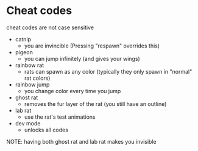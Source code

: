 # Cheat codes
cheat codes are not case sensitive
- catnip
  - you are invincible (Pressing "respawn" overrides this)
- pigeon
  - you can jump infinitely (and gives your wings)
- rainbow rat
  - rats can spawn as any color (typically they only spawn in "normal" rat colors)
- rainbow jump
  - you change color every time you jump
- ghost rat
  - removes the fur layer of the rat (you still have an outline)
- lab rat
  - use the rat's test animations
- dev mode
  - unlocks all codes

NOTE: having both ghost rat and lab rat makes you invisible
    
